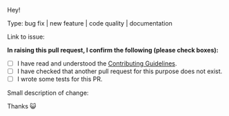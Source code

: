 
Hey!

Type: bug fix | new feature | code quality | documentation

Link to issue:

**In raising this pull request, I confirm the following (please check boxes):**

- [ ] I have read and understood the [Contributing Guidelines](https://github.com/Horyzone/sim/blob/master/.github/CONTRIBUTING.md).
- [ ] I have checked that another pull request for this purpose does not exist.
- [ ] I wrote some tests for this PR.

Small description of change:

Thanks :smiley_cat:

